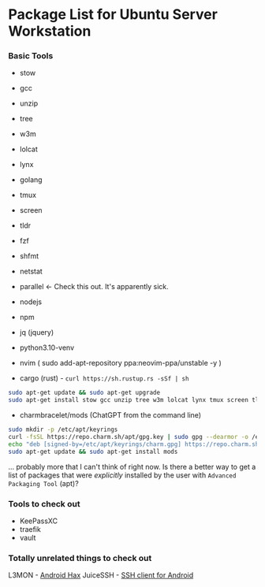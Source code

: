 # Package List for Ubuntu Server Workstation

### Basic Tools
* stow
* gcc
* unzip
* tree
* w3m
* lolcat
* lynx
* golang
* tmux
* screen
* tldr
* fzf
* shfmt
* netstat
* parallel <- Check this out. It's apparently sick.
* nodejs
* npm

* jq (jquery)
* python3.10-venv
* nvim ( sudo add-apt-repository ppa:neovim-ppa/unstable -y )
* cargo (rust) - `curl https://sh.rustup.rs -sSf | sh`

```bash
sudo apt-get update && sudo apt-get upgrade
sudo apt-get install stow gcc unzip tree w3m lolcat lynx tmux screen tldr fzf shfmt netstat nodejs npm -y
```

* charmbracelet/mods (ChatGPT from the command line)
```bash
sudo mkdir -p /etc/apt/keyrings
curl -fsSL https://repo.charm.sh/apt/gpg.key | sudo gpg --dearmor -o /etc/apt/keyrings/charm.gpg
echo "deb [signed-by=/etc/apt/keyrings/charm.gpg] https://repo.charm.sh/apt/ * *" | sudo tee /etc/apt/sources.list.d/charm.list
sudo apt-get update && sudo apt-get install mods
```

... probably more that I can't think of right now. Is there a better way to get a list of packages
that were *explicitly* installed by the user with `Advanced Packaging Tool` (apt)?

### Tools to check out
* KeePassXC
* traefik
* vault

### Totally unrelated things to check out
L3MON - [Android Hax](https://www.golinuxcloud.com/l3mon-hack-android-mobile-remotely/)
JuiceSSH - [SSH client for Android](https://juicessh.com/)






